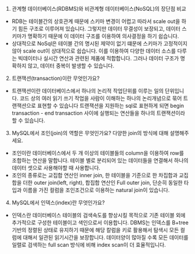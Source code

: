 1. 관계형 데이터베이스(RDBMS)와 비관계형 데이터베이스(NoSQL)의 장단점 비교

- RDB는 테이블간의 상호관계 때문에 스키마 변경이 어렵고 따라서 scale out을 하기 힘든 구조로 이루어져 있습니다. 
그렇지만 데이터 무결성이 보장되고, 데이터 스키마가 명확하기 때문에 이 데이터 구조를 이용하여 의사결정을 하기 쉽습니다.   
- 상대적으로 NoSql은 테이블 간의 명시된 제약이 없기 떄문에 스키마가 고정적이지 않아 scale out이 상대적으로 쉽습니다. 이를 이용하여 
다양한 데이터 소스를 다루는 빅데이터나 실시간 연산과 관련된 제품에 적합합니다. 그러나 데이터 구조가 명확하지 않고, 데이터 중복이 발생할 수 있습니다. 

2. 트랜잭션(transaction)이란 무엇인가요?

- 트랜잭션이란 데이터베이스에서 하나의 논리적 작업단위를 이루는 일의 단위입니다. 
코드 상의 여러 읽기 쓰기 작업을 사람이 이해하는 하나의 논리개념으로 묶어 트랜잭션으로 표현할 수 있습니다
트랜잭션을 지원하는 sql로 표현하게 되면 begin transaction - end transaction 사이에 실행되는 연산들을 하나의 트랜잭션이라 할 수 있습니다.

3. MySQL에서 조인(join)의 역할은 무엇인가요? 다양한 join의 방식에 대해 설명해주세요.

- 조인이란 데이터베이스에서 두 개 이상의 테이블들의 column을 이용하여 row를 조합하는 연산을 말합니다. 
테이블 별로 분리되어 있는 데이터들을 연결해서 하나의 데이터 셋으로 사용해야할 때 사용합니다. 
- 조인의 종류로는 교집합 연산인 inner join, 한 테이블을 기준으로 한 차집합과 교집합을 더한 outer join(left, right),
합집합 연산인 Full outer join, 단순히 동일한 타입과 이름을 가진 컬럼을 조인조건으로 이용하는 natural join이 있습니다. 

4. MySQL에서 인덱스(index)란 무엇인가요?

- 인덱스란 데이터베이스 테이블의 검색속도를 향상시킬 목적으로 기존 테이블 외에 추가적으로 구성한 테이블이고 색인으로서 이용합니다. 
DBMS는 인덱스를 B+tree 기반의 정렬된 상태로 유지하기 때문에 해당 칼럼을 키로 활용해서 탐색시 모든 컬럼에 대해서 일관된 읽기시간을 보장합니다.
데이터양이 많아질 수록 모든 데이터를 일렬로 검색하는 full scan 방식에 비해 index scan이 더 효율적입니다. 

